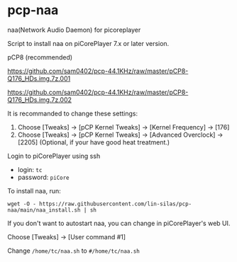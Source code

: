 # pcp-naa
naa(Network Audio Daemon) for picoreplayer

Script to install naa on piCorePlayer 7.x or later version.

pCP8 (recommended)

https://github.com/sam0402/pcp-44.1KHz/raw/master/pCP8-Q176_HDs.img.7z.001

https://github.com/sam0402/pcp-44.1KHz/raw/master/pCP8-Q176_HDs.img.7z.002

It is recommanded to change these settings:
1. Choose [Tweaks] -> [pCP Kernel Tweaks] -> [Kernel Frequency] -> [176]
2. Choose [Tweaks] -> [pCP Kernel Tweaks] -> [Advanced Overclock] -> [2205] (Optional, if your have good heat treatment.)

Login to piCorePlayer using ssh

* login: `tc`
* password: `piCore`

To install naa, run:

`wget -O - https://raw.githubusercontent.com/lin-silas/pcp-naa/main/naa_install.sh | sh`

If you don't want to autostart naa, you can change in piCorePlayer's web UI.

Choose [Tweaks] -> [User command #1]

Change `/home/tc/naa.sh` to `#/home/tc/naa.sh`
